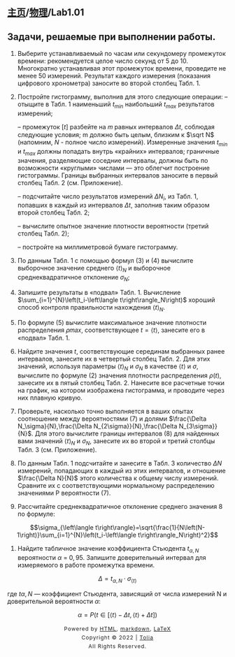 <head>
    <script src="https://cdn.mathjax.org/mathjax/latest/MathJax.js?config=TeX-AMS-MML_HTMLorMML" type="text/javascript"></script>
    <script type="text/x-mathjax-config">
        MathJax.Hub.Config({
            tex2jax: {
            skipTags: ['script', 'noscript', 'style', 'textarea', 'pre'],
            inlineMath: [['$','$']]
            }
        });
    </script>
</head>

## [主页](../../index.md)/[物理](../README.md)/Lab1.01

## Задачи, решаемые при выполнении работы.

1. Выберите устанавливаемый по часам или секундомеру промежуток времени: рекомендуется целое число секунд от 5 до 10. Многократно устанавливая этот промежуток времени, проведите не менее 50 измерений. Результат каждого измерения (показания цифрового хронометра) заносите во второй столбец Табл. 1. 

2. Постройте гистограмму, выполнив для этого следующие операции: 
   – отыщите в Табл. 1 наименьший $t_{min}$ наибольший $t_{max}$ результатов измерений; 
   
   – промежуток $\left[t\right]$ разбейте на 𝑚 равных интервалов $\Delta t$, соблюдая следующие условия; m должно быть целым, близким к $\sqrt N$ (напомним, $N$ - полное число измерений). Измеренные значения $t_{min}$ и $t_{max}$ должны попадать внутрь «крайних» интервалов; граничные значения, разделяющие соседние интервалы, должны быть по возможности «круглыми» числами — это облегчит построение гистограммы. Границы выбранных интервалов заносите в первый столбец Табл. 2 (см. Приложение).  
   
   – подсчитайте число результатов измерений $\Delta N_i$, из Табл. 1, попавших в каждый из интервалов $\Delta t$, заполнив таким образом второй столбец Табл. 2;
   
   – вычислите опытное значение плотности вероятности (третий столбец Табл. 2);
   
   – постройте на миллиметровой бумаге гистограмму.

3. По данным Табл. 1 с помощью формул (3) и (4) вычислите выборочное значение среднего $\left\langle t\right\rangle_N$ и выборочное среднеквадратичное отклонение $\sigma_N$; 
4. Запишите результаты в «подвал» Табл. 1. 
   Вычисление $\sum_{i=1}^{N}\left(t_i-\left\langle t\right\rangle_N\right)$ хороший способ контроля правильности нахождения $\left\langle t\right\rangle_N$. 
5. По формуле (5) вычислите максимальное значение плотности распределения 𝜌𝑚𝑎𝑥, соответствующее $t=\langle t\rangle$, занесите его в «подвал» Табл. 1. 
6. Найдите значения $t$, соответствующие серединам выбранных ранее интервалов, занесите их в четвертый столбец Табл. 2. Для этих значений, используя параметры $\left\langle t\right\rangle_N$ и $\sigma_N$ в качестве $\langle t\rangle$ и $\sigma$, вычислите по формуле (2) значения плотности распределения $\rho(t)$, занесите их в пятый столбец Табл. 2. Нанесите все расчетные точки на график, на котором изображена гистограмма, и проводите через них плавную кривую. 
7. Проверьте, насколько точно выполняется в ваших опытах соотношение между вероятностями (7) и долями $\frac{\Delta N_\sigma}{N},\frac{\Delta N_{2\sigma}}{N},\frac{\Delta N_{3\sigma}}{N}$. Для этого вычислите границы интервалов (8) для найденных вами значений $\left\langle t\right\rangle_N$ и $\sigma_N$, занесите их во второй и третий столбцы Табл. 3 (см. Приложение). 
8. По данным Табл. 1 подсчитайте и занесите в Табл. 3 количество $\Delta N$ измерений, попадающих в каждый из этих интервалов, и отношение $\frac{\Delta N}{N}$  этого количества к общему числу измерений. Сравните их с соответствующими нормальному распределению значениями P вероятности (7). 
9. Рассчитайте среднеквадратичное отклонение среднего значения 8 по формуле: 
    
$$\sigma_{\left\langle t\right\rangle}=\sqrt{\frac{1}{N\left(N-1\right)}\sum_{i=1}^{N}\left(t_i-\left\langle t\right\rangle_N\right)^2}$$

1. Найдите табличное значение коэффициента Стьюдента $t_{\alpha,N}$ вероятности $\alpha\ =\ 0,95$. Запишите доверительный интервал для измеряемого в работе промежутка времени.

  $$\Delta=t_{\alpha,N}\cdot\sigma_{\left\langle t\right\rangle}$$

  где $t\alpha,N$ — коэффициент Стьюдента, зависящий от числа измерений N и доверительной вероятности $\alpha$:

  $$\alpha=P\left(t\in\left[\left\langle t\right\rangle-\Delta t,\left\langle t\right\rangle+\Delta t\right]\right)$$

<style type="text/css">
    #footer {
        position: relative;
        margin: 0 auto;
        line-height: 20px;
        text-align: center;
        font-size: 12px;
        letter-spacing: 1px;
    }
 
    .content {
        height: 1800px;
        width: 100%;
        text-align: center;
    }
</style>

<div id="footer">
    Powered by
    <a href="https://html5up.net">HTML</a>, 
    <a href="https://markdown.com.cn/">markdown</a>, 
    <a href="https://www.latex-project.org/">LaTeX</a>
    <br>
    Copyright © 2022 | 
    <a href="https://tolia-gh.github.io">Tolia</a>
    <br>
    All Rights Reserved.
    <br>
</div>